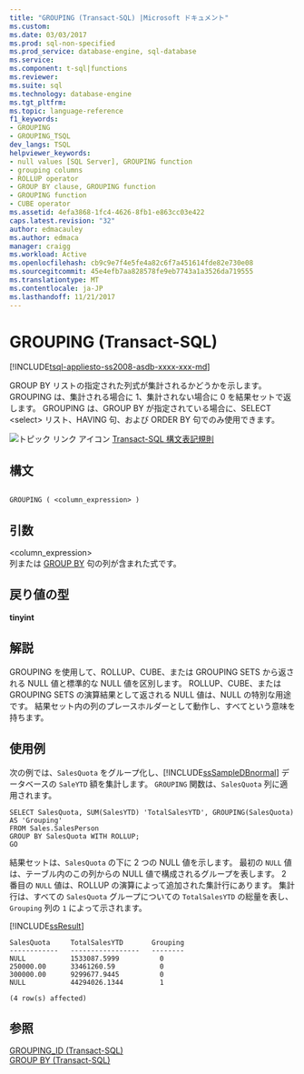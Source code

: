 ```yaml
---
title: "GROUPING (Transact-SQL) |Microsoft ドキュメント"
ms.custom: 
ms.date: 03/03/2017
ms.prod: sql-non-specified
ms.prod_service: database-engine, sql-database
ms.service: 
ms.component: t-sql|functions
ms.reviewer: 
ms.suite: sql
ms.technology: database-engine
ms.tgt_pltfrm: 
ms.topic: language-reference
f1_keywords:
- GROUPING
- GROUPING_TSQL
dev_langs: TSQL
helpviewer_keywords:
- null values [SQL Server], GROUPING function
- grouping columns
- ROLLUP operator
- GROUP BY clause, GROUPING function
- GROUPING function
- CUBE operator
ms.assetid: 4efa3868-1fc4-4626-8fb1-e863cc03e422
caps.latest.revision: "32"
author: edmacauley
ms.author: edmaca
manager: craigg
ms.workload: Active
ms.openlocfilehash: cb9c9e7f4e5fe4a82c6f7a451614fde82e730e08
ms.sourcegitcommit: 45e4efb7aa828578fe9eb7743a1a3526da719555
ms.translationtype: MT
ms.contentlocale: ja-JP
ms.lasthandoff: 11/21/2017
---
```

# <a name="grouping-transact-sql"></a>GROUPING (Transact-SQL)
[!INCLUDE[tsql-appliesto-ss2008-asdb-xxxx-xxx-md](../../includes/tsql-appliesto-ss2008-asdb-xxxx-xxx-md.md)]

  GROUP BY リストの指定された列式が集計されるかどうかを示します。 GROUPING は、集計される場合に 1、集計されない場合に 0 を結果セットで返します。 GROUPING は、GROUP BY が指定されている場合に、SELECT \<select> リスト、HAVING 句、および ORDER BY 句でのみ使用できます。  
  
 ![トピック リンク アイコン](../../database-engine/configure-windows/media/topic-link.gif "トピック リンク アイコン") [Transact-SQL 構文表記規則](../../t-sql/language-elements/transact-sql-syntax-conventions-transact-sql.md)  
  
## <a name="syntax"></a>構文  
  
```  
  
GROUPING ( <column_expression> )  
```  
  
## <a name="arguments"></a>引数  
 \<column_expression>  
 列または [GROUP BY](../../t-sql/queries/select-group-by-transact-sql.md) 句の列が含まれた式です。  
  
## <a name="return-types"></a>戻り値の型  
 **tinyint**  
  
## <a name="remarks"></a>解説  
 GROUPING を使用して、ROLLUP、CUBE、または GROUPING SETS から返される NULL 値と標準的な NULL 値を区別します。 ROLLUP、CUBE、または GROUPING SETS の演算結果として返される NULL 値は、NULL の特別な用途です。 結果セット内の列のプレースホルダーとして動作し、すべてという意味を持ちます。  
  
## <a name="examples"></a>使用例  
 次の例では、`SalesQuota` をグループ化し、[!INCLUDE[ssSampleDBnormal](../../includes/sssampledbnormal-md.md)] データベースの `SaleYTD` 額を集計します。 `GROUPING` 関数は、`SalesQuota` 列に適用されます。  
  
```  
SELECT SalesQuota, SUM(SalesYTD) 'TotalSalesYTD', GROUPING(SalesQuota) AS 'Grouping'  
FROM Sales.SalesPerson  
GROUP BY SalesQuota WITH ROLLUP;  
GO  
```  
  
 結果セットは、`SalesQuota` の下に 2 つの NULL 値を示します。 最初の `NULL` 値は、テーブル内のこの列からの NULL 値で構成されるグループを表します。 2 番目の `NULL` 値は、ROLLUP の演算によって追加された集計行にあります。 集計行は、すべての `SalesQuota` グループについての `TotalSalesYTD` の総量を表し、`Grouping` 列の `1` によって示されます。  
  
 [!INCLUDE[ssResult](../../includes/ssresult-md.md)]  
  
 ```
 SalesQuota     TotalSalesYTD       Grouping  
------------   -----------------   --------  
NULL           1533087.5999          0  
250000.00      33461260.59           0  
300000.00      9299677.9445          0  
NULL           44294026.1344         1  

(4 row(s) affected)
```  
  
## <a name="see-also"></a>参照  
 [GROUPING_ID &#40;Transact-SQL&#41;](../../t-sql/functions/grouping-id-transact-sql.md)   
 [GROUP BY &#40;Transact-SQL&#41;](../../t-sql/queries/select-group-by-transact-sql.md)  
  
  
